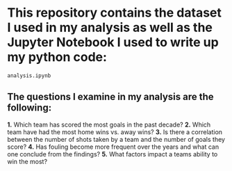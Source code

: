 # This repository contains the dataset I used in my analysis as well as the Jupyter Notebook I used to write up my python code:
``` analysis.ipynb ```

## The questions I examine in my analysis are the following:
**1.** Which team has scored the most goals in the past decade?
**2.** Which team have had the most home wins vs. away wins?
**3.** Is there a correlation between the number of shots taken by a team and the number of goals they score?
**4.** Has fouling become more frequent over the years and what can one conclude from the findings?
**5.** What factors impact a teams ability to win the most?